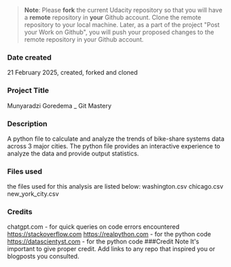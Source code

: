 >**Note**: Please **fork** the current Udacity repository so that you will have a **remote** repository in **your** Github account. Clone the remote repository to your local machine. Later, as a part of the project "Post your Work on Github", you will push your proposed changes to the remote repository in your Github account.

### Date created
21 February 2025, created, forked and cloned

### Project Title
Munyaradzi Goredema _ Git Mastery

### Description
A python file to calculate and analyze the trends of bike-share systems data across 3 major cities. The python file provides an interactive experience to analyze the data and provide output statistics.

### Files used
the files used for this analysis are listed below:
washington.csv
chicago.csv
new_york_city.csv

### Credits
chatgpt.com - for quick queries on code errors encountered
https://stackoverflow.com
https://realpython.com - for the python code 
https://datascientyst.com - for the python code
###Credit Note
It's important to give proper credit. Add links to any repo that inspired you or blogposts you consulted.
